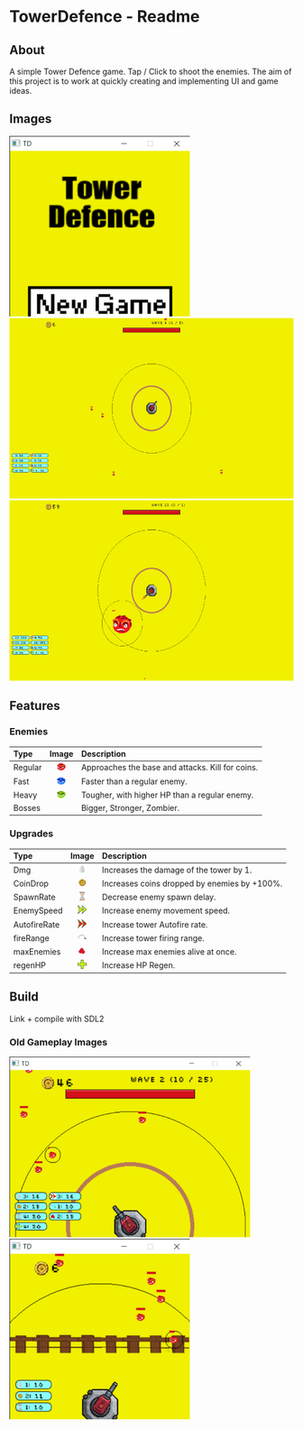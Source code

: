 # TowerDefence - Readme
## About
A simple Tower Defence game. Tap / Click to shoot the enemies.
The aim of this project is to work at quickly creating and implementing UI and game ideas.

## Images
<img src="MainMenu.png" width="320" height="320"> <img src="gameplayImages/TD_13_04_2023.png" height="320">
<img src="gameplayImages/TD_13_04_2023_boss.png" height="320">

## Features
### Enemies
| Type | Image | Description |
|:---|:---:|:---|
| Regular | <img src="redEnemy.png" width="16" height="16"> | Approaches the base and attacks. Kill for coins. |
| Fast | <img src="blueEnemy.png" width="16" height="16"> | Faster than a regular enemy. |
| Heavy | <img src="greenEnemy.png" width="16" height="16"> | Tougher, with higher HP than a regular enemy. |
| Bosses |  | Bigger, Stronger, Zombier. |
### Upgrades
| Type | Image | Description |
|:---|:---:|:---|
| Dmg | <img src="bullet.png" width="16" height="16"> | Increases the damage of the tower by 1. |
| CoinDrop | <img src="coin.png" width="16" height="16"> | Increases coins dropped by enemies by +100%. |
| SpawnRate | <img src="Hourglass.png" width="16" height="16"> | Decrease enemy spawn delay. |
| EnemySpeed | <img src="speedIcon.png" width="16" height="16"> | Increase enemy movement speed. |
| AutofireRate | <img src="autofireIcon.png" width="16" height="16"> | Increase tower Autofire rate. |
| fireRange | <img src="rangeIcon.png" width="16" height="16"> | Increase tower firing range. |
| maxEnemies | <img src="maxEnemyIcon.png" width="16" height="16"> | Increase max enemies alive at once. |
| regenHP | <img src="regenHPIcon.png" width="16" height="16"> | Increase HP Regen. |

## Build
Link + compile with SDL2

### Old Gameplay Images
<img src="Gameplay_08042023.png" height="320"> <img src="Gameplay.png" width="320" height="320">
